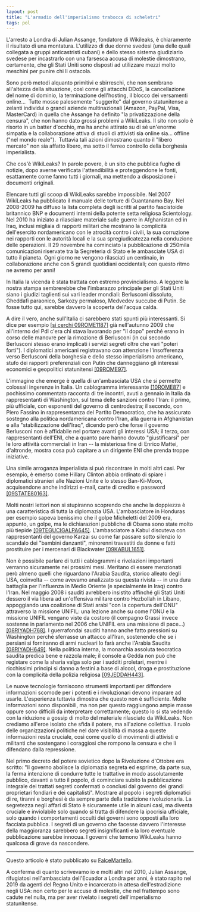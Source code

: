 ```yaml
---
layout: post
title: "L'armadio dell'imperialismo trabocca di scheletri"
tags: pol
---
```

L'arresto a Londra di Julian Assange, fondatore di Wikileaks, è chiaramente il risultato di una montatura. L'utilizzo di due donne svedesi (una delle quali collegata a gruppi anticastristi cubani) e dello stesso sistema giudiziario svedese per incastrarlo con una farsesca accusa di molestie dimostrano, certamente, che gli Stati Uniti sono disposti ad utilizzare mezzi molto meschini per punire chi li ostacola.

Sono però metodi alquanto primitivi e sbirreschi, che non sembrano all'altezza della situazione, così come gli attacchi DDoS, la cancellazione del nome di dominio, la terminazione dell'hosting, il blocco dei versamenti online...  Tutte mosse palesemente "suggerite" dal governo statunitense a zelanti individui o grandi aziende multinazionali (Amazon, PayPal, Visa, MasterCard) in quella che Assange ha definito "la privatizzazione della censura", che non hanno dato grossi problemi a WikiLeaks. Il sito non solo è risorto in un batter d'occhio, ma ha anche attirato su di sé un'enorme simpatia e la collaborazione attiva di stuoli di attivisti sia online sia... offline ("nel mondo reale").  Tuttavia tali azioni dimostrano quanto il "libero mercato" non sia affatto libero, ma sotto il ferreo controllo della borghesia imperialista.

Che cos'è WikiLeaks? In parole povere, è un sito che pubblica fughe di notizie, dopo averne verificata l'attendibilità e proteggendone le fonti, esattamente come fanno tutti i giornali, ma mettendo a disposizione i documenti originali.

Elencare tutti gli scoop di WikiLeaks sarebbe impossibile. Nel 2007 WikiLeaks ha pubblicato il manuale delle torture di Guantanamo Bay. Nel 2008-2009 ha diffuso la lista completa degli iscritti al partito fascistoide britannico BNP e documenti interni della potente setta religiosa Scientology. Nel 2010 ha iniziato a rilasciare materiale sulle guerre in Afghanistan ed in Iraq, inclusi migliaia di rapporti militari che mostrano la complicità dell'esercito nordamericano con le atrocità contro i civili, la sua corruzione nei rapporti con le autorità locali e la sua spregiudicatezza nella conduzione delle operazioni. Il 29 novembre ha cominciato la pubblicazione di 250mila comunicazioni riservate tra la Segreteria di Stato e le ambasciate USA di tutto il pianeta. Ogni giorno ne vengono rilasciati un centinaio, in collaborazione anche con 5 grandi quotidiani occidentali; con questo ritmo ne avremo per anni!

In Italia la vicenda è stata trattata con estremo provincialismo. A leggere la nostra stampa sembrerebbe che l'imbarazzo principale per gli Stati Uniti siano i giudizi taglienti sui vari leader mondiali: Berlusconi dissoluto, Gheddafi paraonico, Sarkozy permaloso, Medvedev succube di Putin. Se fosse tutto qui, sarebbe davvero la scoperta dell'acqua calda.

A dire il vero, anche sull'Italia ci sarebbero stati spunti più interessanti. Si dice per esempio [\[si cerchi 09ROME1187\]](https://search.wikileaks.org/plusd/cables/09ROME1187_a.html) già nell'autunno 2009 che all'interno del Pdl c'era chi stava lavorando per "il dopo" perché erano in corso delle manovre per la rimozione di Berlusconi (in cui secondo Berlusconi stesso erano implicati i servizi segreti oltre che vari "poteri forti"). I diplomatici americani registravano con attenzione l'insofferenza verso Berlusconi della borghesia e dello stesso imperialismo americano, stufo dei rapporti preferenziali con Putin che danneggiano gli interessi economici e geopolitici statunitensi [\[09ROME97\]](https://www.wikileaks.org/plusd/cables/09ROME97_a.html).

L'immagine che emerge è quella di un'ambasciata USA che si permette colossali ingerenze in Italia. Un cablogramma interessante [\[10ROME87\]](https://www.wikileaks.org/plusd/cables/10ROME87_a.html) e pochissimo commentato racconta di tre incontri, avuti a gennaio in Italia da rappresentanti di Washington, sul tema delle sanzioni contro l'Iran: il primo, più ufficiale, con esponenti del governo di centrodestra; il secondo, con Piero Fassino in rappresentanza del Partito Democratico, che ha assicurato sostegno alla politica nordamericana contro l'Iran, alla guerra in Afghanistan e alla "stabilizzazione dell'Iraq", dicendo però che forse il governo Berlusconi non è affidabile nel portare avanti gli interessi USA; il terzo, con rappresentanti dell'ENI, che a quanto pare hanno dovuto "giustificarsi" per le loro attività commerciali in Iran -- la misteriosa fine di Enrico Mattei, d'altronde, mostra cosa può capitare a un dirigente ENI che prenda troppe iniziative.

Una simile arroganza imperialista si può riscontrare in molti altri casi. Per esempio, è emerso come Hillary Clinton abbia ordinato di spiare i diplomatici stranieri alle Nazioni Unite e lo stesso Ban-Ki-Moon, acquisendone anche indirizzi e-mail, carte di credito e password [\[09STATE80163\]](https://www.wikileaks.org/plusd/cables/09STATE80163_a.html).

Molti nostri lettori non si stupiranno scoprendo che anche la doppiezza è una caratteristica di tutta la diplomazia USA. L'ambasciatore in Honduras per esempio sapeva benissimo che il golpe Micheletti del 2009 era, appunto, un golpe, ma le dichiarazioni pubbliche di Obama sono state molto più tiepide [\[09TEGUCIGALPA645\]](https://www.wikileaks.org/plusd/cables/09TEGUCIGALPA645_a.html). L'ambasciatore a Kabul discuteva con rappresentanti del governo Karzai su come far passare sotto silenzio lo scandalo dei "bambini danzanti", minorenni travestiti da donne e fatti prostituire per i mercenari di Blackwater [\[09KABUL1651\]](https://www.wikileaks.org/plusd/cables/09KABUL1651_a.html).

Non è possibile parlare di tutti i cablogrammi e rivelazioni importanti verranno sicuramente nei prossimi mesi. Meritano di essere menzionati però almeno quelli che riguardano l'Arabia Saudita, storico alleato degli USA, coinvolta -- come avevamo analizzato su questa rivista -- in una dura battaglia per l'influenza in Medio Oriente (e specialmente in Iraq) contro l'Iran. Nel maggio 2008 i sauditi avrebbero insistito affinché gli Stati Uniti dessero il via libera ad un'offensiva militare contro Hezbollah in Libano, appoggiando una coalizione di Stati arabi "con la copertura dell'ONU" attraverso la missione UNIFIL: una lezione anche su come l'ONU e la missione UNIFIL vengano viste da costoro (il compagno Grassi invece sostenne in parlamento nel 2006 che UNIFIL era una missione di pace...) [\[08RIYADH768\]](https://www.wikileaks.org/plusd/cables/08RIYADH768_a.html). I guerrafondai sauditi hanno anche fatto pressioni su Washington perché sferrasse un attacco all'Iran, sostenendo che se i persiani si forniranno di armi nucleari lo farà anche l'Arabia Saudita [\[08RIYADH649\]](https://www.wikileaks.org/plusd/cables/08RIYADH649_a.html). Nella politica interna, la monarchia assoluta teocratica saudita predica bene e razzola male; il console a Gedda non può che registare come la sharia valga solo per i sudditi proletari, mentre i ricchissimi principi si danno a festini a base di alcool, droga e prostituzione con la complicità della polizia religiosa [\[09JEDDAH443\]](https://www.wikileaks.org/plusd/cables/09JEDDAH443_a.html).

Le nuove tecnologie forniscono strumenti importanti per diffondere informazioni scomode per i potenti e i rivoluzionari devono imparare ad usarle. L'esperienza tuttavia dimostra che questo non è sufficiente. Molte informazioni sono disponibili, ma non per questo raggiungono ampie masse oppure sono difficili da interpretare correttamente; questo lo si sta vedendo con la riduzione a gossip di molto del materiale rilasciato da WikiLeaks. Non crediamo all'eroe isolato che sfida il potere, ma all'azione collettiva. Il ruolo delle organizzazioni politiche nel dare visibilità di massa a queste informazioni resta cruciale, così come quello di movimenti di attivisti e militanti che sostengano i coraggiosi che rompono la censura e che li difendano dalla repressione.

Nel primo decreto del potere sovietico dopo la Rivoluzione d'Ottobre era scritto: "Il governo abolisce la diplomazia segreta ed esprime, da parte sua, la ferma intenzione di condurre tutte le trattative in modo assolutamente pubblico, davanti a tutto il popolo, di cominciare subito la pubblicazione integrale dei trattati segreti confermati o conclusi dal governo dei grandi proprietari fondiari e dei capitalisti". Mostrare al popolo i segreti diplomatici di re, tiranni e borghesi è da sempre parte della tradizione rivoluzionaria. La segretezza negli affari di Stato è sicuramente utile in alcuni casi, ma diventa cruciale e inviolabile solo quando si tratta di difendere la ipocrisia ufficiale, solo quando i comportamenti occulti dei governi sono opposti alla loro facciata pubblica. I segreti di un governo che facesse davvero l'interesse della maggioranza sarebbero segreti insignificanti e la loro eventuale pubblicazione sarebbe innocua. I governi che temono WikiLeaks hanno qualcosa di grave da nascondere.

***

Questo articolo è stato pubblicato su [FalceMartello](https://old.marxismo.net/nord-america/internazionale/nord-america/wikileaks-larmadio-dellimperialismo-trabocca-di-scheletri).

A conferma di quanto scrivevamo io e molti altri nel 2010, Julian Assange, rifugiatosi nell'ambasciata dell'Ecuador a Londra per anni, è stato rapito nel 2019 da agenti del Regno Unito e incarcerato in attesa dell'estradizione negli USA: non certo per le accuse di molestie, che nel frattempo sono cadute nel nulla, ma per aver rivelato i segreti dell'imperialismo statunitense.